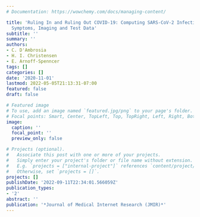 ```yaml
---
# Documentation: https://wowchemy.com/docs/managing-content/

title: 'Ruling In and Ruling Out COVID-19: Computing SARS-CoV-2 Infection Risk From
  Symptoms, Imaging and Test Data'
subtitle: ''
summary: ''
authors:
- C. D'Ambrosia
- H. I. Christensen
- E. Arnoff-Spenncer
tags: []
categories: []
date: '2020-11-01'
lastmod: 2022-05-05T21:13:31-07:00
featured: false
draft: false

# Featured image
# To use, add an image named `featured.jpg/png` to your page's folder.
# Focal points: Smart, Center, TopLeft, Top, TopRight, Left, Right, BottomLeft, Bottom, BottomRight.
image:
  caption: ''
  focal_point: ''
  preview_only: false

# Projects (optional).
#   Associate this post with one or more of your projects.
#   Simply enter your project's folder or file name without extension.
#   E.g. `projects = ["internal-project"]` references `content/project/deep-learning/index.md`.
#   Otherwise, set `projects = []`.
projects: []
publishDate: '2022-09-11T22:34:01.566059Z'
publication_types:
- '2'
abstract: ''
publication: '*Journal of Medical Internet Research (JMIR)*'
---
```

